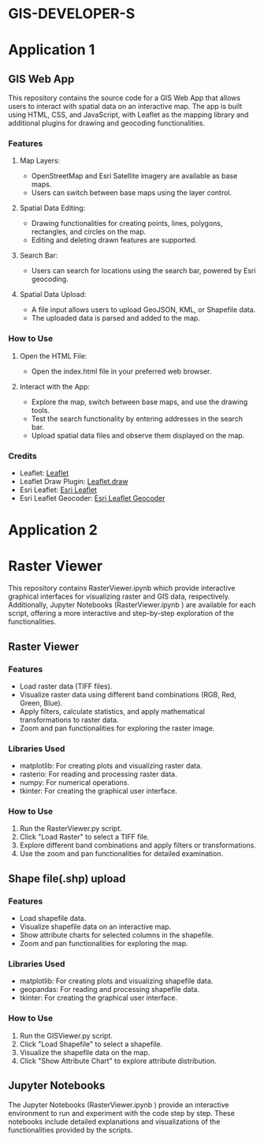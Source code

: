 # GIS-DEVELOPER-S

# Application 1



## GIS Web App

This repository contains the source code for a GIS Web App that allows users to interact with spatial data on an interactive map. The app is built using HTML, CSS, and JavaScript, with Leaflet as the mapping library and additional plugins for drawing and geocoding functionalities.

### Features

1. Map Layers:
   - OpenStreetMap and Esri Satellite imagery are available as base maps.
   - Users can switch between base maps using the layer control.

2. Spatial Data Editing:
   - Drawing functionalities for creating points, lines, polygons, rectangles, and circles on the map.
   - Editing and deleting drawn features are supported.

3. Search Bar:
   - Users can search for locations using the search bar, powered by Esri geocoding.

4. Spatial Data Upload:
   - A file input allows users to upload GeoJSON, KML, or Shapefile data.
   - The uploaded data is parsed and added to the map.

### How to Use


1. Open the HTML File:
   - Open the index.html file in your preferred web browser.

2. Interact with the App:
   - Explore the map, switch between base maps, and use the drawing tools.
   - Test the search functionality by entering addresses in the search bar.
   - Upload spatial data files and observe them displayed on the map.

### Credits

- Leaflet: [Leaflet](https://leafletjs.com/)
- Leaflet Draw Plugin: [Leaflet.draw](https://github.com/Leaflet/Leaflet.draw)
- Esri Leaflet: [Esri Leaflet](https://esri.github.io/esri-leaflet/)
- Esri Leaflet Geocoder: [Esri Leaflet Geocoder](https://github.com/Esri/esri-leaflet-geocoder)


# Application 2


# Raster Viewer

This repository contains RasterViewer.ipynb which provide interactive graphical interfaces for visualizing raster and GIS data, respectively. Additionally, Jupyter Notebooks (RasterViewer.ipynb ) are available for each script, offering a more interactive and step-by-step exploration of the functionalities.

## Raster Viewer

### Features

- Load raster data (TIFF files).
- Visualize raster data using different band combinations (RGB, Red, Green, Blue).
- Apply filters, calculate statistics, and apply mathematical transformations to raster data.
- Zoom and pan functionalities for exploring the raster image.

### Libraries Used

- matplotlib: For creating plots and visualizing raster data.
- rasterio: For reading and processing raster data.
- numpy: For numerical operations.
- tkinter: For creating the graphical user interface.

### How to Use

1. Run the RasterViewer.py script.
2. Click "Load Raster" to select a TIFF file.
3. Explore different band combinations and apply filters or transformations.
4. Use the zoom and pan functionalities for detailed examination.

## Shape file(.shp) upload

### Features

- Load shapefile data.
- Visualize shapefile data on an interactive map.
- Show attribute charts for selected columns in the shapefile.
- Zoom and pan functionalities for exploring the map.

### Libraries Used

- matplotlib: For creating plots and visualizing shapefile data.
- geopandas: For reading and processing shapefile data.
- tkinter: For creating the graphical user interface.

### How to Use

1. Run the GISViewer.py script.
2. Click "Load Shapefile" to select a shapefile.
3. Visualize the shapefile data on the map.
4. Click "Show Attribute Chart" to explore attribute distribution.

## Jupyter Notebooks

The Jupyter Notebooks (RasterViewer.ipynb ) provide an interactive environment to run and experiment with the code step by step. These notebooks include detailed explanations and visualizations of the functionalities provided by the scripts.
